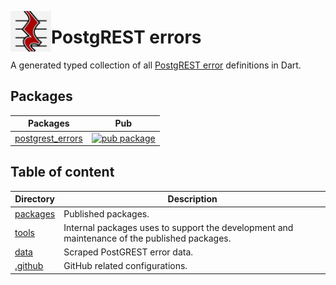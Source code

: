 [<img src="https://raw.githubusercontent.com/alestiago/postgrest_errors/b4d4f6422e3d5f61bba5582b3d6b7ffbfb1fcb9f/packages/postgrest_errors/assets/logo.png" width="65px" align="left"/>](https://cli.vgv.dev/)

# PostgREST errors

A generated typed collection of all [PostgREST error](https://postgrest.org/en/stable/references/errors.html#postgrest-error-codes) definitions in Dart.

## Packages

| Packages                                       | Pub                                                                                                            |
| ---------------------------------------------- | -------------------------------------------------------------------------------------------------------------- |
| [postgrest_errors](packages/postgrest_errors/) | [![pub package](https://img.shields.io/pub/v/postgrest_errors.svg)](https://pub.dev/packages/postgrest_errors) |

## Table of content

| Directory            | Description                                                                                  |
| -------------------- | -------------------------------------------------------------------------------------------- |
| [packages](packages) | Published packages.                                                                          |
| [tools](tools)       | Internal packages uses to support the development and maintenance of the published packages. |
| [data](data)         | Scraped PostGREST error data.                                                                |
| [.github](.github)   | GitHub related configurations.                                                               |

